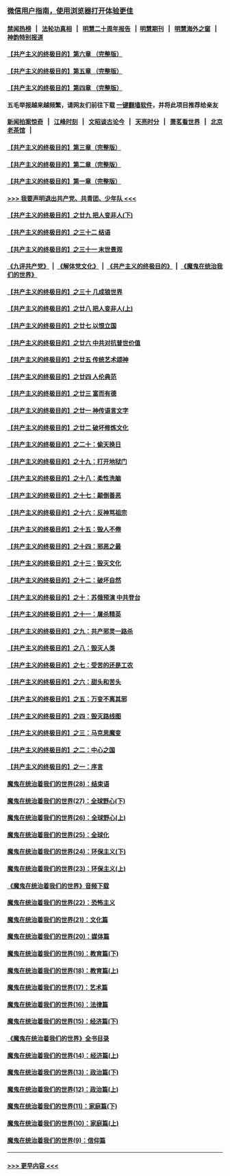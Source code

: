 ### [微信用户指南，使用浏览器打开体验更佳](https://github.com/gfw-breaker/banned-news1/blob/master/indexes/wechat-guide.md?t=0)
#### [禁闻热榜](热点新闻.md?t=0)  &nbsp;&nbsp;|&nbsp;&nbsp; [法轮功真相](https://github.com/gfw-breaker/truth/blob/master/README.md?t=0) &nbsp;&nbsp;|&nbsp;&nbsp; [明慧二十周年报告](https://github.com/gfw-breaker/mh-reports/blob/master/README.md?t=0) &nbsp;&nbsp;|&nbsp;&nbsp;[明慧期刊](https://github.com/gfw-breaker/mh-qikan) &nbsp;&nbsp;|&nbsp;&nbsp; [明慧海外之窗](https://github.com/gfw-breaker/mh-news/blob/master/README.md?t=0) &nbsp;&nbsp;|&nbsp;&nbsp; [神韵特别报道](https://github.com/gfw-breaker/mh-news/blob/master/shenyun.md?t=0)
#### [【共产主义的终极目的】第六章 （完整版）](../pages/nsc422/n11428913.md?t=02171711) 
#### [【共产主义的终极目的】第五章 （完整版）](../pages/nsc422/n11428912.md?t=02171711) 
#### [【共产主义的终极目的】第四章 （完整版）](../pages/nsc422/n11428907.md?t=02171711) 
#### 五毛举报越来越频繁，请网友们前往下载 [一键翻墙软件](https://github.com/gfw-breaker/ssr-accounts)，并将此项目推荐给亲友
#### [新闻拍案惊奇](https://github.com/gfw-breaker/banned-news1/blob/master/pages/link4.md) &nbsp;&nbsp;|&nbsp;&nbsp; [江峰时刻](https://github.com/gfw-breaker/banned-news1/blob/master/pages/link4.md) &nbsp;&nbsp;|&nbsp;&nbsp; [文昭谈古论今](https://github.com/gfw-breaker/banned-news1/blob/master/pages/link4.md) &nbsp;&nbsp;|&nbsp;&nbsp; [天亮时分](https://github.com/gfw-breaker/banned-news1/blob/master/pages/link4.md) &nbsp;&nbsp;|&nbsp;&nbsp; [萧茗看世界](https://github.com/gfw-breaker/banned-news1/blob/master/pages/link4.md) &nbsp;&nbsp;|&nbsp;&nbsp; [北京老茶馆](https://github.com/gfw-breaker/banned-news1/blob/master/pages/link4.md) &nbsp;&nbsp;|&nbsp;&nbsp; 
#### [【共产主义的终极目的】第三章（完整版）](../pages/nsc422/n11428848.md?t=02171711) 
#### [【共产主义的终极目的】第二章（完整版）](../pages/nsc422/n11428831.md?t=02171711) 
#### [【共产主义的终极目的】第一章（完整版）](../pages/nsc422/n11417651.md?t=02171711) 
#### [>>> 我要声明退出共产党、共青团、少年队 <<<](https://github.com/begood0513/goodnews/blob/master/quit/letter.md) 
#### [【共产主义的终极目的】之廿九 把人变非人(下)](../pages/nsc422/n11344140.md?t=02171711) 
#### [【共产主义的终极目的】之三十二 结语](../pages/nsc422/n11360535.md?t=02171711) 
#### [【共产主义的终极目的】之三十一 末世景观](../pages/nsc422/n11351129.md?t=02171711) 
#### [《九评共产党》](https://github.com/begood0513/9ping.md/blob/master/README.md) &nbsp;|&nbsp; [《解体党文化》](../../../../jtdwh.md/blob/master/README.md)  &nbsp;|&nbsp; [《共产主义的终极目的》](../../../../gczydzjmd.md/blob/master/README.md) &nbsp;|&nbsp; [《魔鬼在统治我们的世界》](../../../../mgztzwmdsj.md/blob/master/README.md) 
#### [【共产主义的终极目的】之三十 几成狼世界](../pages/nsc422/n11348280.md?t=02171711) 
#### [【共产主义的终极目的】之廿八 把人变非人(上)](../pages/nsc422/n11340492.md?t=02171711) 
#### [【共产主义的终极目的】之廿七 以恨立国](../pages/nsc422/n11336944.md?t=02171711) 
#### [【共产主义的终极目的】之廿六 中共对抗普世价值](../pages/nsc422/n11324785.md?t=02171711) 
#### [【共产主义的终极目的】之廿五 传统艺术颂神](../pages/nsc422/n11296396.md?t=02171711) 
#### [【共产主义的终极目的】之廿四 人伦典范](../pages/nsc422/n11296397.md?t=02171711) 
#### [【共产主义的终极目的】之廿三 富而有德](../pages/nsc422/n11283598.md?t=02171711) 
#### [【共产主义的终极目的】之廿一 神传语言文字](../pages/nsc422/n11263265.md?t=02171711) 
#### [【共产主义的终极目的】之廿二 破坏修炼文化](../pages/nsc422/n11245728.md?t=02171711) 
#### [【共产主义的终极目的】之二十：偷天换日](../pages/nsc422/n11238846.md?t=02171711) 
#### [【共产主义的终极目的】之十九：打开地狱门](../pages/nsc422/n11206376.md?t=02171711) 
#### [【共产主义的终极目的】之十八：柔性洗脑](../pages/nsc422/n11199994.md?t=02171711) 
#### [【共产主义的终极目的】之十七：颠倒善恶](../pages/nsc422/n11179782.md?t=02171711) 
#### [【共产主义的终极目的】之十六：反神骂祖宗](../pages/nsc422/n11166798.md?t=02171711) 
#### [【共产主义的终极目的】之十五：毁人不倦](../pages/nsc422/n11166792.md?t=02171711) 
#### [【共产主义的终极目的】之十四：邪恶之最](../pages/nsc422/n11150249.md?t=02171711) 
#### [【共产主义的终极目的】之十三：毁灭文化](../pages/nsc422/n11135227.md?t=02171711) 
#### [【共产主义的终极目的】之十二：破坏自然](../pages/nsc422/n11135214.md?t=02171711) 
#### [【共产主义的终极目的】之十：苏俄预演 中共登台](../pages/nsc422/n11118424.md?t=02171711) 
#### [【共产主义的终极目的】之十一：屠杀精英](../pages/nsc422/n11118442.md?t=02171711) 
#### [【共产主义的终极目的】之九：共产邪灵一路杀](../pages/nsc422/n11114139.md?t=02171711) 
#### [【共产主义的终极目的】之八：毁灭人类](../pages/nsc422/n11108503.md?t=02171711) 
#### [【共产主义的终极目的】之七：受苦的还是工农](../pages/nsc422/n11101809.md?t=02171711) 
#### [【共产主义的终极目的】之六：甜头和苦头](../pages/nsc422/n11096971.md?t=02171711) 
#### [【共产主义的终极目的】之五：万变不离其邪](../pages/nsc422/n11091285.md?t=02171711) 
#### [【共产主义的终极目的】之四：毁灭路线图](../pages/nsc422/n11086284.md?t=02171711) 
#### [【共产主义的终极目的】之三：马克思魔变](../pages/nsc422/n11061941.md?t=02171711) 
#### [【共产主义的终极目的】之二：中心之国](../pages/nsc422/n11047728.md?t=02171711) 
#### [【共产主义的终极目的】之一：序言](../pages/nsc422/n11086077.md?t=02171711) 
#### [魔鬼在统治着我们的世界(28)：结束语](../pages/nsc422/n10936246.md?t=02171711) 
#### [魔鬼在统治着我们的世界(27)：全球野心(下)](../pages/nsc422/n10928319.md?t=02171711) 
#### [魔鬼在统治着我们的世界(26)：全球野心(上)](../pages/nsc422/n10900318.md?t=02171711) 
#### [魔鬼在统治着我们的世界(25)：全球化](../pages/nsc422/n10788205.md?t=02171711) 
#### [魔鬼在统治着我们的世界(24)：环保主义(下)](../pages/nsc422/n10695307.md?t=02171711) 
#### [魔鬼在统治着我们的世界(23)：环保主义(上)](../pages/nsc422/n10688613.md?t=02171711) 
#### [《魔鬼在统治着我们的世界》音频下载](../pages/nsc422/n10635553.md?t=02171711) 
#### [魔鬼在统治着我们的世界(22)：恐怖主义](../pages/nsc422/n10614727.md?t=02171711) 
#### [魔鬼在统治着我们的世界(21)：文化篇](../pages/nsc422/n10597706.md?t=02171711) 
#### [魔鬼在统治着我们的世界(20)：媒体篇](../pages/nsc422/n10586579.md?t=02171711) 
#### [魔鬼在统治着我们的世界(19)：教育篇(下)](../pages/nsc422/n10564808.md?t=02171711) 
#### [魔鬼在统治着我们的世界(18)：教育篇(上)](../pages/nsc422/n10526970.md?t=02171711) 
#### [魔鬼在统治着我们的世界(17)：艺术篇](../pages/nsc422/n10499093.md?t=02171711) 
#### [魔鬼在统治着我们的世界(16)：法律篇](../pages/nsc422/n10485969.md?t=02171711) 
#### [魔鬼在统治着我们的世界(15)：经济篇(下)](../pages/nsc422/n10469975.md?t=02171711) 
#### [《魔鬼在统治着我们的世界》全书目录](../pages/nsc422/n10464261.md?t=02171711) 
#### [魔鬼在统治着我们的世界(14)：经济篇(上)](../pages/nsc422/n10457370.md?t=02171711) 
#### [魔鬼在统治着我们的世界(13)：政治篇(下)](../pages/nsc422/n10448270.md?t=02171711) 
#### [魔鬼在统治着我们的世界(12)：政治篇(上)](../pages/nsc422/n10444576.md?t=02171711) 
#### [魔鬼在统治着我们的世界(11)：家庭篇(下)](../pages/nsc422/n10440961.md?t=02171711) 
#### [魔鬼在统治着我们的世界(10)：家庭篇(上)](../pages/nsc422/n10435448.md?t=02171711) 
#### [魔鬼在统治着我们的世界(9)：信仰篇](../pages/nsc422/n10432159.md?t=02171711) 

----
#### [ >>> 更早内容 <<< ](../indexes/nsc422-earlier.md)
